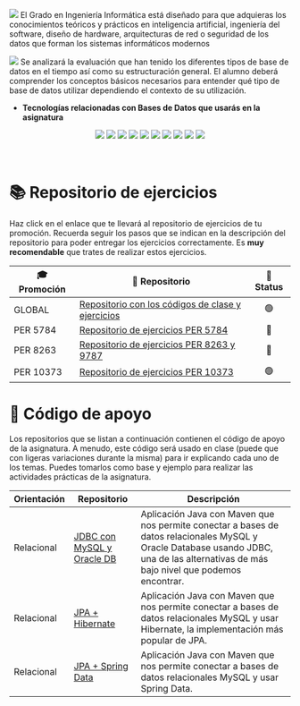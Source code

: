 <a href="https://www.unir.net/ingenieria/grado-informatica/"><img src="https://github.com/UnirCs/UnirCs/blob/feature/newReadme/GII_Header.png"></a>
El Grado en Ingeniería Informática está diseñado para que adquieras los conocimientos teóricos y prácticos en inteligencia artificial, ingeniería del software, diseño de hardware, arquitecturas de red o seguridad de los datos que forman los sistemas informáticos modernos

<a href="https://cms.unir.net/gii35_bases_de_datos_avanzadas"><img src="https://github.com/UnirCs/UnirCs/blob/feature/newReadme/BBDDA_Header.png"></a>
Se analizará la evaluación que han tenido los diferentes tipos de base de datos en el tiempo así como su estructuración general. El alumno deberá comprender los conceptos básicos necesarios para entender qué tipo de base de datos utilizar dependiendo el contexto de su utilización.

- **Tecnologías relacionadas con Bases de Datos que usarás en la asignatura**
<div align="center"> <img src="https://img.shields.io/badge/Oracle-F80000?style=for-the-badge&logo=Oracle&logoColor=white"/> <img src="https://img.shields.io/badge/MySQL-005C84?style=for-the-badge&logo=mysql&logoColor=white"/> <img src="https://img.shields.io/badge/Amazon%20DynamoDB-4053D6?style=for-the-badge&logo=Amazon%20DynamoDB&logoColor=white"/> <img src="https://img.shields.io/badge/MongoDB-4EA94B?style=for-the-badge&logo=mongodb&logoColor=white"/> <img src="https://img.shields.io/badge/Neo4j-018bff?style=for-the-badge&logo=neo4j&logoColor=white"/> <img src="https://img.shields.io/badge/Elastic_Search-005571?style=for-the-badge&logo=elasticsearch&logoColor=white"/> <img src="https://img.shields.io/badge/redis-%23DD0031.svg?&style=for-the-badge&logo=redis&logoColor=white"/> <img src="https://img.shields.io/badge/Hibernate-59666C?style=for-the-badge&logo=Hibernate&logoColor=white"/> <img src="https://img.shields.io/badge/OpenJDK-ED8B00?style=for-the-badge&logo=openjdk&logoColor=white"/> <img src="https://img.shields.io/badge/Railway-131415?style=for-the-badge&logo=railway&logoColor=white"/>
</div>
<br/><br/>

# 📚 Repositorio de ejercicios

Haz click en el enlace que te llevará al repositorio de ejercicios de tu promoción. Recuerda seguir los pasos que se indican en la descripción del repositorio para poder entregar los ejercicios correctamente. Es **muy recomendable** que trates de realizar estos ejercicios.

<div align="center">

| 🎓 Promoción | 🎁 Repositorio | 🚥 Status
|--|--|--|
| GLOBAL   | [Repositorio con los códigos de clase y ejercicios](https://github.com/UnirCs/BBDDA-GLOBAL) | <div align="center"> 🟢 </div>
| PER 5784 | [Repositorio de ejercicios PER 5784](https://github.com/UnirCs/BBDD-PER5784-2223) | <div align="center"> 🔴 </div>
| PER 8263 | [Repositorio de ejercicios PER 8263 y 9787](https://github.com/UnirCs/BBDD-PER8263-2324) | <div align="center"> 🔴 </div>
| PER 10373 | [Repositorio de ejercicios PER 10373](https://github.com/UnirCs/BBDD-PER8263-2324) | <div align="center"> 🟢 </div>

</div>

# 🛟 Código de apoyo
Los repositorios que se listan a continuación contienen el código de apoyo de la asignatura. A menudo, este código será usado en clase (puede que con ligeras variaciones durante la misma) para ir explicando cada uno de los temas. Puedes tomarlos como base y ejemplo para realizar las actividades prácticas de la asignatura.

| Orientación | Repositorio | Descripción
|--|--|--|
| Relacional | [JDBC con MySQL y Oracle DB](https://github.com/UnirCs/bbdda-jdbc) |  Aplicación Java con Maven que nos permite conectar a bases de datos relacionales MySQL y Oracle Database usando JDBC, una de las alternativas de más bajo nivel que podemos encontrar.
| Relacional | [JPA + Hibernate](https://github.com/UnirCs/bbdda-hibernate) |  Aplicación Java con Maven que nos permite conectar a bases de datos relacionales MySQL y usar Hibernate, la implementación más popular de JPA.
| Relacional | [JPA + Spring Data](https://github.com/UnirCs/bbdda-spring-data) |  Aplicación Java con Maven que nos permite conectar a bases de datos relacionales MySQL y usar Spring Data.
